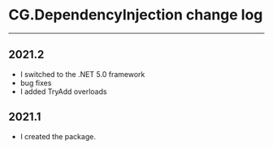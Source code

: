 # CG.DependencyInjection change log
---

## 2021.2

* I switched to the .NET 5.0 framework
* bug fixes
* I added TryAdd overloads 

## 2021.1

* I created the package.

